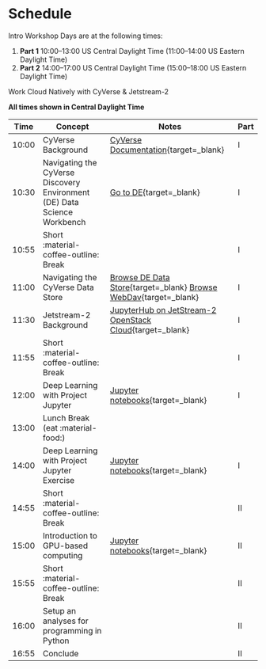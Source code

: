 # Schedule

Intro Workshop Days are at the following times:

 1. **Part 1** 10:00–13:00  US Central Daylight Time (11:00–14:00 US Eastern Daylight Time)
 2. **Part 2** 14:00–17:00  US Central Daylight Time (15:00–18:00 US Eastern Daylight Time)

Work Cloud Natively with CyVerse & Jetstream-2

**All times shown in Central Daylight Time**

| Time | Concept | Notes | Part |
|------|---------|-------|------|
| 10:00 | CyVerse Background | [CyVerse Documentation](https://learning.cyverse.org){target=_blank} | I |
| 10:30 | Navigating the CyVerse Discovery Environment (DE) Data Science Workbench | [Go to DE](https://de.cyverse.org){target=_blank} | I |
| 10:55 | Short :material-coffee-outline: Break | | I |
| 11:00 | Navigating the CyVerse Data Store | [Browse DE Data Store](https://de.cyverse.org/data){target=_blank} [ Browse WebDav](https://data.cyverse.org){target=_blank} | I |
| 11:30 | Jetstream-2 Background | [JupyterHub on JetStream-2 OpenStack Cloud](../cloud/js2.md){target=_blank} | I |
| 11:55 | Short :material-coffee-outline: Break | | I |
| 12:00 | Deep Learning with Project Jupyter | [Jupyter notebooks](https://github.com/TranslationalAICenterISU/tractrain2022/tree/mkdocs/notebooks/part-1){target=_blank} | I |
| 13:00 | Lunch Break (eat :material-food:) | | |
| 14:00 | Deep Learning with Project Jupyter Exercise |[Jupyter notebooks](https://github.com/TranslationalAICenterISU/tractrain2022/tree/mkdocs/notebooks/part-1){target=_blank} | I |
| 14:55 | Short :material-coffee-outline: Break | | II |
| 15:00 | Introduction to GPU-based computing | [Jupyter notebooks](https://github.com/TranslationalAICenterISU/tractrain2022/tree/mkdocs/notebooks/part-2){target=_blank} | II |
| 15:55 | Short :material-coffee-outline: Break | | II |
| 16:00 | Setup an analyses for programming in Python | | II |
| 16:55 | Conclude | | II |
